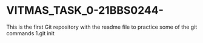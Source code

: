 # VITMAS_TASK_0-21BBS0244-
This is the first Git repository with the readme file to practice some of the git commands
1.git init

